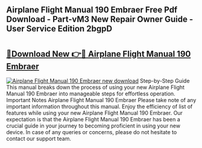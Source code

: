 ## Airplane Flight Manual 190 Embraer Free Pdf Download - Part-vM3 New Repair Owner Guide - User Service Edition 2bgpD

# <h2><a href="http://bc4873.oget.top/?id=Airplane+Flight+Manual+190+Embraer">🔗Download New 👉🔴 Airplane Flight Manual 190 Embraer</a></h2>

[![Airplane Flight Manual 190 Embraer new download](https://i.imgur.com/5g1atiW.png)](http://bc4873.oget.top/?id=Airplane+Flight+Manual+190+Embraer)
Step-by-Step Guide This manual breaks down the process of using your new Airplane Flight Manual 190 Embraer into manageable steps for effortless operation. Important Notes Airplane Flight Manual 190 Embraer Please take note of any important information throughout this manual. Enjoy the efficiency of list of features while using your new Airplane Flight Manual 190 Embraer. Our expectation is that the Airplane Flight Manual 190 Embraer has been a crucial guide in your journey to becoming proficient in using your new device. In case of any queries or concerns, please do not hesitate to contact our support team.
